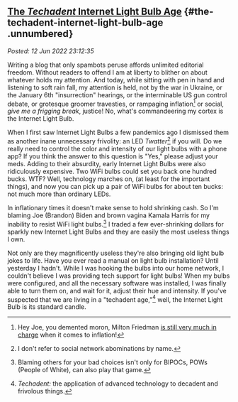 ## [The *Techadent* Internet Light Bulb Age](http://analyzethedatanotthedrivel.org/2022/06/12/the-techadent-internet-light-bulb-age/) {#the-techadent-internet-light-bulb-age .unnumbered}

*Posted: 12 Jun 2022 23:12:35*

Writing a blog that only spambots peruse affords unlimited editorial
freedom. Without readers to offend I am at liberty to blither on about
whatever holds my attention. And today, while sitting with pen in hand
and listening to soft rain fall, my attention is held, not by the war in
Ukraine, or the January 6th "insurrection" hearings, or the interminable
US gun control debate, or grotesque groomer travesties, or rampaging
inflation[^7354x1] or social, *give me a frigging break*, justice! No, what's
commandeering my cortex is the Internet Light Bulb.

When I first saw Internet Light Bulbs a few pandemics ago I dismissed
them as another inane unnecessary frivolity: an LED *Twatter*[^7354x2] if you
will. Do we really need to control the color and intensity of our light
bulbs with a phone app? If you think the answer to this question is
"Yes," please adjust your meds. Adding to their absurdity, early
Internet Light Bulbs were also ridiculously expensive. Two WiFi bulbs
could set you back one hundred bucks. WTF? Well, technology marches on,
(at least for the important things), and now you can pick up a pair of
WiFi bulbs for about ten bucks: not much more than ordinary LEDs.

In inflationary times it doesn't make sense to hold shrinking cash. So
I'm blaming Joe (Brandon) Biden and brown vagina Kamala Harris for my
inability to resist WiFi light bulbs.[^7354x3] I traded a few ever-shrinking
dollars for sparkly new Internet Light Bulbs and they are easily the
most useless things I own.

Not only are they magnificently useless they're also bringing old light
bulb jokes to life. Have you ever read a manual on light bulb
installation? Until yesterday I hadn't. While I was hooking the bulbs
into our home network, I couldn't believe I was providing tech support
for light bulbs! When my bulbs were configured, and all the necessary
software was installed, I was finally able to turn them on, and wait for
it, adjust their hue and intensity. If you've suspected that we are
living in a "techadent age,"[^7354x4] well, the Internet Light Bulb is its
standard candle.

[^7354x1]: Hey Joe, you demented moron, Milton Friedman [is still very much
    in
    charge](https://www.wsj.com/articles/milton-friedman-biden-spending-inflation-free-market-carter-afghanistan-southern-border-11637014161)
    when it comes to inflation!

[^7354x2]: I don't refer to social network abominations by name.

[^7354x3]: Blaming others for your bad choices isn't only for BIPOCs, POWs
    (People of White), can also play that game.

[^7354x4]: *Techadent:* the application of advanced technology to decadent
    and frivolous things.
